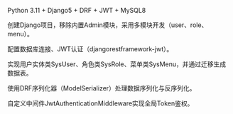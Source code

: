 Python 3.11 + Django5 + DRF + JWT + MySQL8

创建Django项目，移除内置Admin模块，采用多模块开发（user、role、menu）。

配置数据库连接、JWT认证（djangorestframework-jwt）。

实现用户实体类SysUser、角色类SysRole、菜单类SysMenu，并通过迁移生成数据表。

使用DRF序列化器（ModelSerializer）处理数据序列化与反序列化。

自定义中间件JwtAuthenticationMiddleware实现全局Token鉴权。
